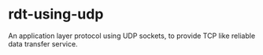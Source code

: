 # rdt-using-udp
An application layer protocol using UDP sockets, to provide TCP like reliable data transfer service.
